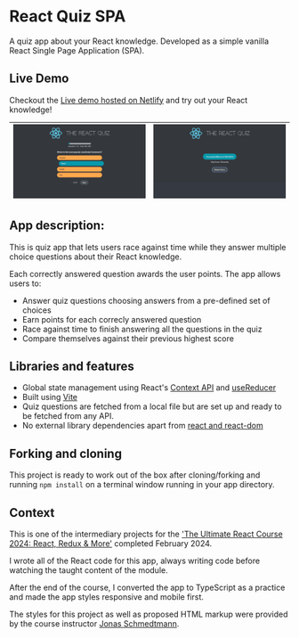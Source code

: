 # React Quiz SPA

A quiz app about your React knowledge. Developed as a simple vanilla React Single Page Application (SPA).

## Live Demo

Checkout the [Live demo hosted on Netlify](https://the-wild-oasis-delta-flax.vercel.app/) and try out your React knowledge!

| ![App dashboard](/screenshots/Screenshot-1.jpg 'App dashboard') | ![Bookings Page](/screenshots/Screenshot-2.jpg 'Bookings Page') |
| :-------------------------------------------------------------: | :-------------------------------------------------------------: |

## App description:

This is quiz app that lets users race against time while they answer multiple choice questions about their React knowledge.

Each correctly answered question awards the user points. The app allows users to:

- Answer quiz questions choosing answers from a pre-defined set of choices
- Earn points for each correcly answered question
- Race against time to finish answering all the questions in the quiz
- Compare themselves against their previous highest score

## Libraries and features

- Global state management using React's [Context API](https://react.dev/reference/react/useContext) and [useReducer](https://react.dev/reference/react/useReducer)
- Built using [Vite](https://vitejs.dev)
- Quiz questions are fetched from a local file but are set up and ready to be fetched from any API.
- No external library dependencies apart from [react and react-dom](https://github.com/facebook/react)

## Forking and cloning

This project is ready to work out of the box after cloning/forking and running `npm install` on a terminal window running in your app directory.

## Context

This is one of the intermediary projects for the ['The Ultimate React Course 2024: React, Redux & More'](https://www.udemy.com/course/the-ultimate-react-course/) completed February 2024.

I wrote all of the React code for this app, always writing code before watching the taught content of the module.

After the end of the course, I converted the app to TypeScript as a practice and made the app styles responsive and mobile first.

The styles for this project as well as proposed HTML markup were provided by the course instructor [Jonas Schmedtmann](https://codingheroes.io/).
